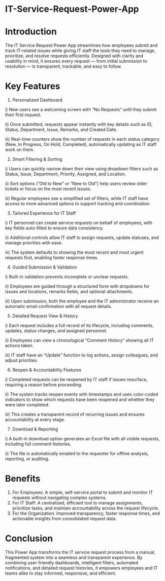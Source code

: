 # IT-Service-Request-Power-App

# Introduction
The IT Service Request Power App streamlines how employees submit and track IT-related issues while giving IT staff the tools they need to manage, prioritize, and resolve requests efficiently. Designed with clarity and usability in mind, it ensures every request — from initial submission to resolution — is transparent, trackable, and easy to follow.

# Key Features
1) Personalized Dashboard
   
  i) New users see a welcoming screen with “No Requests” until they submit their first request.

  ii) Once submitted, requests appear instantly with key details such as ID, Status, Department, Issue, Remarks, and Created Date.
  
  iii) Real-time counters show the number of requests in each status category (New, In Progress, On Hold, Completed), automatically updating as IT staff work on them.
  
2) Smart Filtering & Sorting
   
  i) Users can quickly narrow down their view using dropdown filters such as Status, Issue, Department, Priority, Assigned, and Location.

  ii) Sort options (“Old to New” or “New to Old”) help users review older tickets or focus on the most recent issues.
  
  iii) Regular employees see a simplified set of filters, while IT staff have access to more advanced options to support tracking and coordination.
  
3) Tailored Experience for IT Staff
   
  i) IT personnel can create service requests on behalf of employees, with key fields auto-filled to ensure data consistency.

  ii) Additional controls allow IT staff to assign requests, update statuses, and manage priorities with ease.
  
  iii) The system defaults to showing the most recent and most urgent requests first, enabling faster response times.
  
4) Guided Submission & Validation
   
  i) Built-in validation prevents incomplete or unclear requests.

  ii) Employees are guided through a structured form with dropdowns for issues and locations, remarks fields, and optional attachments.
  
  iii) Upon submission, both the employee and the IT administrator receive an automatic email confirmation with all request details.
  
5) Detailed Request View & History
   
  i) Each request includes a full record of its lifecycle, including comments, updates, status changes, and assigned personnel.

  ii) Employees can view a chronological “Comment History” showing all IT actions taken.
  
  iii) IT staff have an “Update” function to log actions, assign colleagues, and adjust priorities.
  
6) Reopen & Accountability Features
   
  i) Completed requests can be reopened by IT staff if issues resurface, requiring a reason before proceeding.

  ii) The system tracks reopen events with timestamps and uses color-coded indicators to show which requests have been reopened and whether they were later completed.
  
  iii) This creates a transparent record of recurring issues and ensures accountability at every stage.
  
7) Download & Reporting
   
  i) A built-in download option generates an Excel file with all visible requests, including full comment histories.

  ii) The file is automatically emailed to the requester for offline analysis, reporting, or auditing.

# Benefits
1) For Employees: A simple, self-service portal to submit and monitor IT requests without navigating complex systems.
2) For IT Staff: A centralized, efficient tool to manage assignments, prioritize tasks, and maintain accountability across the request lifecycle.
3) For the Organization: Improved transparency, faster response times, and actionable insights from consolidated request data.

# Conclusion
This Power App transforms the IT service request process from a manual, fragmented system into a seamless and transparent experience. By combining user-friendly dashboards, intelligent filters, automated notifications, and detailed request histories, it empowers employees and IT teams alike to stay informed, responsive, and efficient.
